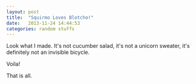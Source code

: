 ```yaml
---
layout: post
title:  "Squirmo Loves Blotcho!"
date:   2013-11-24 14:44:53
categories: random stuffs
---
```


Look what I made.  It's not cucumber salad, it's not a unicorn sweater, it's definitely not an invisible bicycle.

Voila!

That is all.
